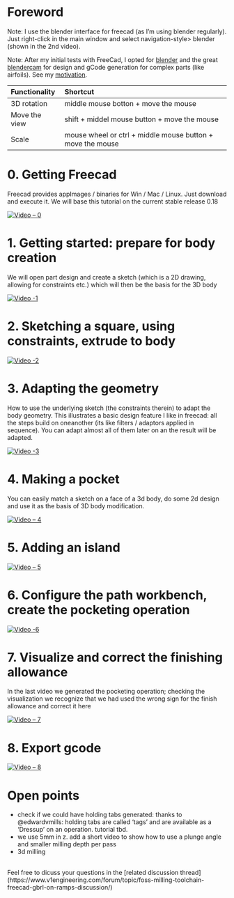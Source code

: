 # Foreword

Note: I use the blender interface for freecad (as I’m using blender regularly). Just right-click in the main window and select navigation-style> blender (shown in the 2nd video).

Note: After my initial tests with FreeCad, I opted for [blender](https://www.blender.org/) and the great [blendercam](https://github.com/vilemduha/blendercam) for design and gCode generation for complex parts (like airfoils). See my [motivation](blenderMot).

| Functionality | Shortcut      |
| :------------- |:-------------|
| 3D rotation   |middle mouse botton + move the mouse |
| Move the view |shift + middel mouse button + move the mouse |
| Scale         |mouse wheel or ctrl + middle mouse button + move the mouse |


# 0. Getting Freecad

Freecad provides appImages / binaries for Win / Mac / Linux. Just download and execute it. We will base this tutorial on the current stable release 0.18

[![Video – 0](http://img.youtube.com/vi/aXOwi4yDWuY/0.jpg)](https://www.youtube.com/watch?v=aXOwi4yDWuY)


# 1. Getting started: prepare for body creation
We will open part design and create a sketch (which is a 2D drawing, allowing for constraints etc.) which will then be the basis for the 3D body

[![Video -1](http://img.youtube.com/vi/uvMJVKm25mM/0.jpg)](https://www.youtube.com/watch?v=uvMJVKm25mM)


# 2.  Sketching a square, using constraints, extrude to body

[![Video -2](http://img.youtube.com/vi/NsnNnIFMbkQ/0.jpg)](https://www.youtube.com/watch?v=NsnNnIFMbkQ)


# 3. Adapting the geometry

How to use the underlying sketch (the constraints therein) to adapt the body geometry. This illustrates a basic design feature I like in freecad: all the steps build on oneanother (its like filters / adaptors applied in sequence). You can adapt almost all of them later on an the result will be adapted.

[![Video -3](http://img.youtube.com/vi/oMFNh4hp3A8/0.jpg)](https://www.youtube.com/watch?v=oMFNh4hp3A8)


# 4. Making a pocket

You can easily match a sketch on a face of a 3d body, do some 2d design and use it as the basis of 3D body modification.

[![Video – 4](http://img.youtube.com/vi/FBp4xR3D_J4/0.jpg)](https://www.youtube.com/watch?v=FBp4xR3D_J4)

# 5. Adding an island

[![Video – 5](http://img.youtube.com/vi/SoJ363wfyG8/0.jpg)](https://www.youtube.com/watch?v=SoJ363wfyG8)

# 6. Configure the path workbench, create the pocketing operation

[![Video -6](http://img.youtube.com/vi/1RDEcL7GOIQ/0.jpg)](https://www.youtube.com/watch?v=1RDEcL7GOIQ)

# 7. Visualize and correct the finishing allowance
In the last video we generated the pocketing operation; checking the visualization we recognize that we had used the wrong sign for the finish allowance and correct it here

[![Video – 7](http://img.youtube.com/vi/3qmyA0SOTy8/0.jpg)](https://www.youtube.com/watch?v=3qmyA0SOTy8)

# 8. Export gcode

[![Video – 8](http://img.youtube.com/vi/Hlzd1YXwUFM/0.jpg)](https://www.youtube.com/watch?v=Hlzd1YXwUFM)
 
# Open points
+ check if we could have holding tabs generated: thanks to @edwardvmills: holding tabs are called ‘tags’ and are available as a ‘Dressup’ on an operation. tutorial tbd.
+ we use 5mm in z. add a short video to show how to use a plunge angle and smaller milling depth per pass
+ 3d milling

<br>
Feel free to dicuss your questions in the [related discussion thread](https://www.v1engineering.com/forum/topic/foss-milling-toolchain-freecad-gbrl-on-ramps-discussion/) 

